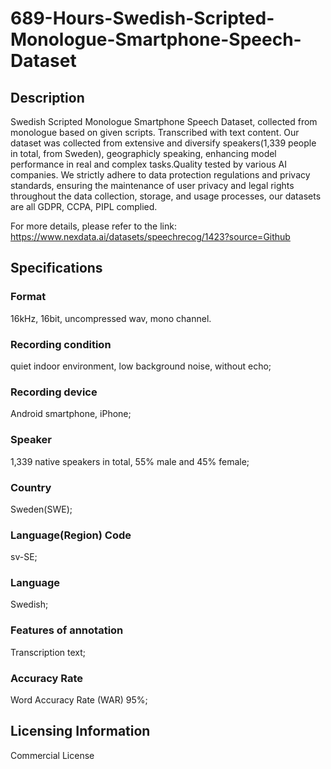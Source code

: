 # 689-Hours-Swedish-Scripted-Monologue-Smartphone-Speech-Dataset

## Description
Swedish Scripted Monologue Smartphone Speech Dataset, collected from monologue based on given scripts. Transcribed with text content. Our dataset was collected from extensive and diversify speakers(1,339 people in total, from Sweden), geographicly speaking, enhancing model performance in real and complex tasks.Quality tested by various AI companies. We strictly adhere to data protection regulations and privacy standards, ensuring the maintenance of user privacy and legal rights throughout the data collection, storage, and usage processes, our datasets are all GDPR, CCPA, PIPL complied.

For more details, please refer to the link: https://www.nexdata.ai/datasets/speechrecog/1423?source=Github

## Specifications
### Format
16kHz, 16bit, uncompressed wav, mono channel.
### Recording condition
quiet indoor environment, low background noise, without echo;
### Recording device
Android smartphone, iPhone;
### Speaker
1,339 native speakers in total, 55% male and 45% female;
### Country
Sweden(SWE);
### Language(Region) Code
sv-SE;
### Language
Swedish;
### Features of annotation
Transcription text;
### Accuracy Rate
Word Accuracy Rate (WAR) 95%;

## Licensing Information
Commercial License



















